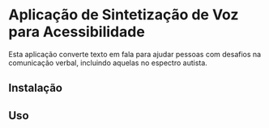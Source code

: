 # Aplicação de Sintetização de Voz para Acessibilidade

Esta aplicação converte texto em fala para ajudar pessoas com desafios na comunicação verbal, incluindo aquelas no espectro autista.

## Instalação



## Uso

